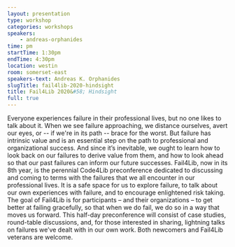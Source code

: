 ```yaml
---
layout: presentation
type: workshop
categories: workshops
speakers:
    - andreas-orphanides
time: pm
startTime: 1:30pm
endTime: 4:30pm
location: westin
room: somerset-east
speakers-text: Andreas K. Orphanides
slugTitle: fail4lib-2020-hindsight
title: Fail4Lib 2020&#58; Hindsight
full: true
---
```

Everyone experiences failure in their professional lives, but no one likes to talk about it. When we see failure approaching, we distance ourselves, avert our eyes, or -- if we're in its path -- brace for the worst. But failure has intrinsic value and is an essential step on the path to professional and organizational success. And since it’s inevitable, we ought to learn how to look back on our failures to derive value from them, and how to look ahead so that our past failures can inform our future successes. Fail4Lib, now in its 8th year, is the perennial Code4Lib preconference dedicated to discussing and coming to terms with the failures that we all encounter in our professional lives. It is a safe space for us to explore failure, to talk about our own experiences with failure, and to encourage enlightened risk taking. The goal of Fail4Lib is for participants – and their organizations – to get better at failing gracefully, so that when we do fail, we do so in a way that moves us forward. This half-day preconference will consist of case studies, round-table discussions, and, for those interested in sharing, lightning talks on failures we’ve dealt with in our own work. Both newcomers and Fail4Lib veterans are welcome.
